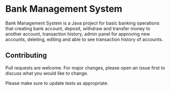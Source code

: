 # Bank Management System

Bank Management System is a Java project for basic banking operations that creating bank account, deposit, withdraw and transfer money to another account, transaction history, admin panel for approving new accounts, deleting, editing and able to see transaction history of accounts.
## Contributing
Pull requests are welcome. For major changes, please open an issue first to discuss what you would like to change.

Please make sure to update tests as appropriate.
